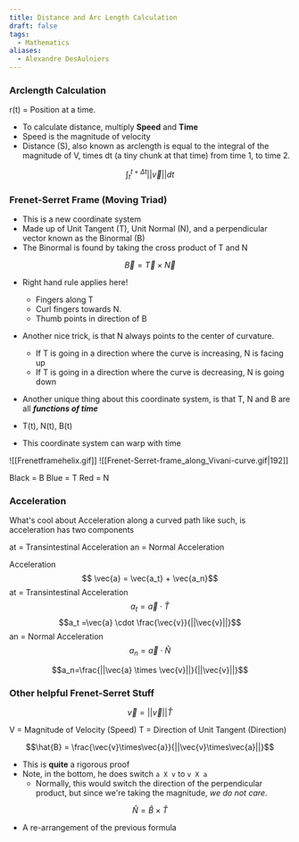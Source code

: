 ```yaml
---
title: Distance and Arc Length Calculation
draft: false
tags:
  - Mathematics
aliases:
  - Alexandre DesAulniers
---
```

### Arclength Calculation

r(t) = Position at a time.

- To calculate distance, multiply **Speed** and **Time** 
- Speed is the magnitude of velocity
- Distance (S), also known as arclength is equal to the integral of the magnitude of V, times dt (a tiny chunk at that time) from time 1, to time 2.

$$\int_t^{t+\Delta t} {||\vec{v}|| dt}$$

### Frenet-Serret Frame (Moving Triad)

- This is a new coordinate system
- Made up of Unit Tangent (T), Unit Normal (N), and a perpendicular vector known as the Binormal (B) 
- The Binormal is found by taking the cross product of T and N 

$$\vec{B} = \vec{T} \times \vec {N}$$

- Right hand rule applies here! 
	- Fingers along T
	- Curl fingers towards N.
	- Thumb points in direction of B 
- Another nice trick, is that N always points to the center of curvature.
	- If T is going in a direction where the curve is increasing, N is facing up
	- If T is going in a direction where the curve is decreasing, N is going down

- Another unique thing about this coordinate system, is that T, N and B are all ***functions of time***
- T(t), N(t), B(t)
- This coordinate system can warp with time

![[Frenetframehelix.gif]] ![[Frenet-Serret-frame_along_Vivani-curve.gif|192]]

Black = B
Blue = T
Red = N

### Acceleration

What's cool about Acceleration along a curved path like such, is acceleration has two components

at = Transintestinal Acceleration
an = Normal Acceleration


Acceleration 
$$ \vec{a} = \vec{a_t} + \vec{a_n}$$
at = Transintestinal Acceleration
$$a_t=\vec{a} \cdot \hat{T}$$
$$a_t =\vec{a} \cdot \frac{\vec{v}}{||\vec{v}||}$$
an = Normal Acceleration
$$a_n=\vec{a} \cdot \hat{N}$$

$$a_n=\frac{||\vec{a} \times \vec{v}||}{||\vec{v}||}$$

### Other helpful Frenet-Serret Stuff

$$\vec{v} = ||\vec{v}||\hat{T}$$

V = Magnitude of Velocity (Speed)
T = Direction of Unit Tangent (Direction)


$$\hat{B} = \frac{\vec{v}\times\vec{a}}{||\vec{v}\times\vec{a}||}$$
- This is **quite** a rigorous proof
- Note, in the bottom, he does switch `a X v` to `v X a`
	- Normally, this would switch the direction of the perpendicular product, but since we're taking the magnitude, *we do not care*.

$$\hat{N} = \hat{B}\times\hat{T}$$

- A re-arrangement of the previous formula
